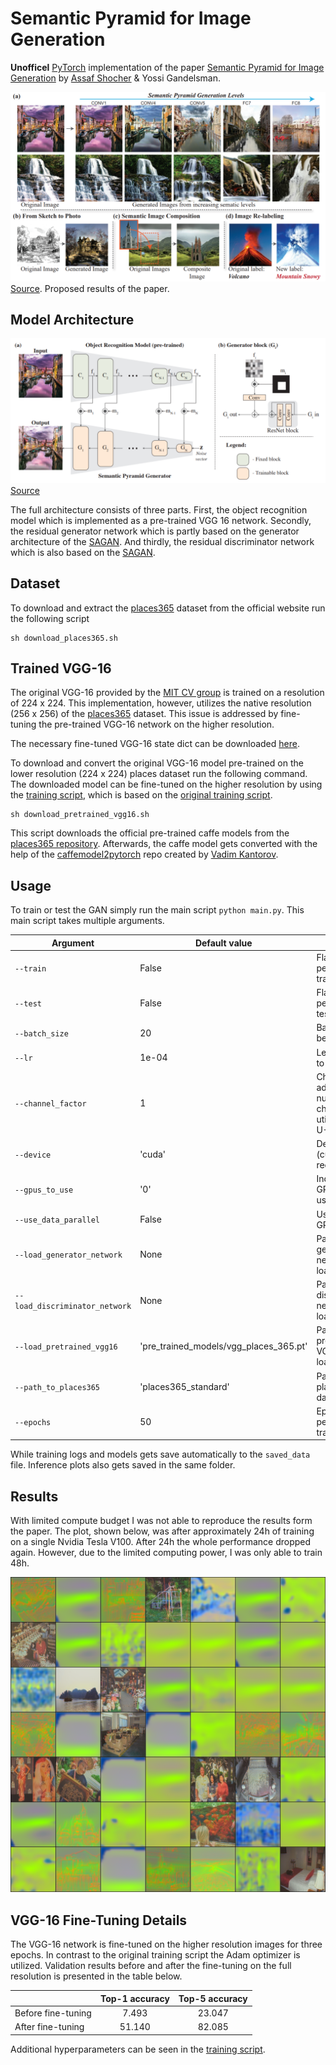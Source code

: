 # Semantic Pyramid for Image Generation
**Unofficel** [PyTorch](https://pytorch.org/) implementation of the paper [Semantic Pyramid for Image Generation](https://arxiv.org/pdf/2003.06221.pdf) by [Assaf Shocher](https://github.com/assafshocher) & Yossi Gandelsman.

![Results](figures/paper_results_overview.png "Paper results")
[Source](https://arxiv.org/pdf/2003.06221.pdf). Proposed results of the paper.

## Model Architecture

![Architecture](figures/paper_architecture.png "Paper architecture")
[Source](https://arxiv.org/pdf/2003.06221.pdf)

The full architecture consists of three parts. First, the object recognition model which is implemented as a
pre-trained VGG 16 network. Secondly, the residual generator network which is partly based on the generator architecture 
of the [SAGAN](https://arxiv.org/pdf/1805.08318.pdf).
And thirdly, the residual discriminator network which is also based on the 
[SAGAN](https://arxiv.org/pdf/1805.08318.pdf).

## Dataset
To download and extract the [places365](http://places2.csail.mit.edu/download.html) dataset from the official website
run the following script
```
sh download_places365.sh
```
## Trained VGG-16
The original VGG-16 provided by the [MIT CV group](https://github.com/CSAILVision/places365) is trained on a resolution
of 224 x 224. This implementation, however, utilizes the native resolution (256 x 256) of the 
[places365](http://places2.csail.mit.edu/download.html) dataset. This issue is addressed by fine-tuning the pre-trained 
VGG-16 network on the higher resolution.

The necessary fine-tuned VGG-16 state dict can be downloaded [here](https://studtudarmstadtde-my.sharepoint.com/:u:/g/personal/christoph_reich_stud_tu-darmstadt_de/EaqFAsNXcYZNgcoYxwLQJrIB0YLsWuiT8rD4I3HnWrwhNg?e=YLmMGn).

To download and convert the original VGG-16 model pre-trained on the lower resolution (224 x 224) places dataset run the 
following command. The downloaded model can be fine-tuned on the higher resolution by using the 
[training script](/vgg_16_train.py), which is based on the 
[original training script](https://github.com/CSAILVision/places365/blob/master/train_placesCNN.py).
```
sh download_pretrained_vgg16.sh
```
This script downloads the official pre-trained caffe models from the
[places365 repository](https://github.com/CSAILVision/places365). Afterwards, the caffe model gets converted with the
help of the [caffemodel2pytorch](https://github.com/vadimkantorov/caffemodel2pytorch) repo created by 
[Vadim Kantorov](https://github.com/vadimkantorov).

## Usage
To train or test the GAN simply run the main script `python main.py`. This main script takes multiple arguments.

Argument | Default value | Info
--- | --- | ---
`--train` | False | Flag to perform training
`--test` | False | Flag to perform testing
`--batch_size` | 20 | Batch size to be utilized
`--lr` | 1e-04 | Learning rate to use
`--channel_factor` | 1 | Channel factor adopts the number of channels utilized in the U-Net
`--device` | 'cuda' | Device to use (cuda recommended)
`--gpus_to_use` | '0' | Indexes of the GPUs to be use
`--use_data_parallel` | False | Use multiple GPUs
`--load_generator_network` | None | Path of the generator network to be loaded (.pt)
`--load_discriminator_network` | None | Path of the discriminator network to be loaded (.pt)
`--load_pretrained_vgg16` | 'pre_trained_models/vgg_places_365.pt' | Path of the pre-trained VGG 16 to be loaded (.pt)
`--path_to_places365` | 'places365_standard' | Path to places365 dataset
`--epochs` | 50 | Epochs to perform while training

While training logs and models gets save automatically to the `saved_data` file. Inference plots also gets saved in the
same folder.

## Results
With limited compute budget I was not able to reproduce the results form the paper. The plot, shown below, was after approximately 24h of training on a single Nvidia Tesla V100. After 24h the whole performance dropped again. However, due to the limited computing power, I was only able to train 48h.

![Plot](figures/600000.png "plot")

## VGG-16 Fine-Tuning Details

The VGG-16 network is fine-tuned on the higher resolution images for three epochs. In contrast to the original training 
script the Adam optimizer is utilized. Validation results before and after the fine-tuning on the full resolution is 
presented in the table below.

|                    | Top-1 accuracy | Top-5 accuracy |
| ------------------ |:--------------:|:--------------:|
| Before fine-tuning |      7.493     |     23.047     |
| After fine-tuning  |     51.140     |     82.085     |

Additional hyperparameters can be seen in the [training script](/vgg_16_train.py).